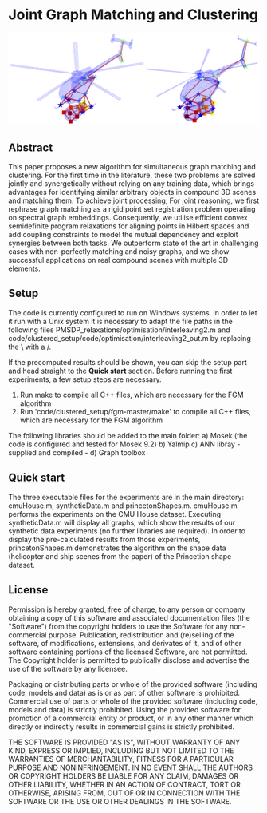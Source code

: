 # Joint Graph Matching and Clustering

![Teaser Image Graphic](https://github.com/mk2510/jointGraphMatchingAndClustering/blob/main/PaperTeaserImageNew.png)

## Abstract

This paper proposes a new algorithm for simultaneous graph matching and clustering. 
For the first time in the literature, these two problems are solved jointly and synergetically without relying on any training data, which brings advantages for identifying similar arbitrary objects in compound 3D scenes and matching them. 
To achieve joint processing, 
For joint reasoning, we first rephrase graph matching as a rigid point set registration problem operating on spectral graph embeddings. 
Consequently, we utilise efficient convex semidefinite program relaxations for aligning points in Hilbert spaces and add coupling constraints to model the mutual dependency and exploit synergies between both tasks. 
We outperform state of the art in challenging cases with non-perfectly matching and noisy graphs, and we show successful applications on real compound scenes with multiple 3D elements. 

## Setup

The code is currently configured to run on Windows systems. In order to let it run with a Unix system it is necessary to adapt the file paths in the following files PMSDP_relaxations/optimisation/interleaving2.m and code/clustered_setup/code/optimisation/interleaving2_out.m by replacing the \ with a /.

If the precomputed results should be shown, you can skip the setup part and head straight to the **Quick start** section. Before running the first experiments, a few setup steps are necessary.

1) Run make to compile all C++ files, which are necessary for the FGM algorithm 
2) Run 'code/clustered_setup/fgm-master/make' to compile all C++ files, which are necessary for the FGM algorithm 

The following libraries should be added to the main folder:
	a) Mosek (the code is configured and tested for Mosek 9.2) 
    b) Yalmip
    c) ANN libray - supplied and compiled -
    d) Graph toolbox


## Quick start


The three executable files for the experiments are in the main directory: 
cmuHouse.m, syntheticData.m and princetonShapes.m. cmuHouse.m performs the experiments on the CMU House dataset. Executing syntheticData.m will display all graphs, which show the results of our synthetic data experiments (no further libraries are required). In order to display the pre-calculated results from those experiments,   princetonShapes.m demonstrates the algorithm on the shape data (helicopter and ship scenes from the paper) of the Princetion shape dataset.

## License

Permission is hereby granted, free of charge, to any person or company obtaining a copy of this software and associated documentation files (the "Software") from the copyright holders to use the Software for any non-commercial purpose. Publication, redistribution and (re)selling of the software, of modifications, extensions, and derivates of it, and of other software containing portions of the licensed Software, are not permitted. The Copyright holder is permitted to publically disclose and advertise the use of the software by any licensee.

Packaging or distributing parts or whole of the provided software (including code, models and data) as is or as part of other software is prohibited. Commercial use of parts or whole of the provided software (including code, models and data) is strictly prohibited. Using the provided software for promotion of a commercial entity or product, or in any other manner which directly or indirectly results in commercial gains is strictly prohibited.

THE SOFTWARE IS PROVIDED "AS IS", WITHOUT WARRANTY OF ANY KIND, EXPRESS OR IMPLIED, INCLUDING BUT NOT LIMITED TO THE WARRANTIES OF MERCHANTABILITY, FITNESS FOR A PARTICULAR PURPOSE AND NONINFRINGEMENT. IN NO EVENT SHALL THE AUTHORS OR COPYRIGHT HOLDERS BE LIABLE FOR ANY CLAIM, DAMAGES OR OTHER LIABILITY, WHETHER IN AN ACTION OF CONTRACT, TORT OR OTHERWISE, ARISING FROM, OUT OF OR IN CONNECTION WITH THE SOFTWARE OR THE USE OR OTHER DEALINGS IN THE SOFTWARE.
